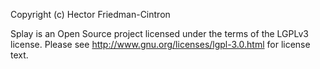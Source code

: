 Copyright (c) Hector Friedman-Cintron

Splay is an Open Source project licensed under the terms of
the LGPLv3 license.  Please see <http://www.gnu.org/licenses/lgpl-3.0.html>
for license text.
